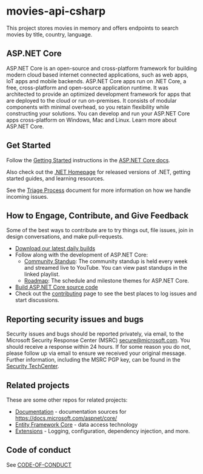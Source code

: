 # movies-api-csharp
This project stores movies in memory and offers endpoints to search movies by title, country, language.

## ASP.NET Core
ASP.NET Core is an open-source and cross-platform framework for building modern cloud based internet connected applications, such as web apps, IoT apps and mobile backends. ASP.NET Core apps run on .NET Core, a free, cross-platform and open-source application runtime. It was architected to provide an optimized development framework for apps that are deployed to the cloud or run on-premises. It consists of modular components with minimal overhead, so you retain flexibility while constructing your solutions. You can develop and run your ASP.NET Core apps cross-platform on Windows, Mac and Linux. Learn more about ASP.NET Core.

## Get Started

Follow the [Getting Started](https://docs.microsoft.com/aspnet/core/getting-started) instructions in the [ASP.NET Core docs](https://docs.microsoft.com/aspnet/index).

Also check out the [.NET Homepage](https://www.microsoft.com/net) for released versions of .NET, getting started guides, and learning resources.

See the [Triage Process](https://github.com/dotnet/aspnetcore/blob/master/docs/TriageProcess.md) document for more information on how we handle incoming issues.

## How to Engage, Contribute, and Give Feedback

Some of the best ways to contribute are to try things out, file issues, join in design conversations,
and make pull-requests.

* [Download our latest daily builds](./docs/DailyBuilds.md)
* Follow along with the development of ASP.NET Core:
    * [Community Standup](https://live.asp.net): The community standup is held every week and streamed live to YouTube. You can view past standups in the linked playlist.
    * [Roadmap](https://github.com/dotnet/aspnetcore/wiki/Roadmap): The schedule and milestone themes for ASP.NET Core.
* [Build ASP.NET Core source code](./docs/BuildFromSource.md)
* Check out the [contributing](CONTRIBUTING.md) page to see the best places to log issues and start discussions.

## Reporting security issues and bugs

Security issues and bugs should be reported privately, via email, to the Microsoft Security Response Center (MSRC)  secure@microsoft.com. You should receive a response within 24 hours. If for some reason you do not, please follow up via email to ensure we received your original message. Further information, including the MSRC PGP key, can be found in the [Security TechCenter](https://technet.microsoft.com/en-us/security/ff852094.aspx).

## Related projects

These are some other repos for related projects:

* [Documentation](https://github.com/aspnet/Docs) - documentation sources for https://docs.microsoft.com/aspnet/core/
* [Entity Framework Core](https://github.com/dotnet/efcore) - data access technology
* [Extensions](https://github.com/dotnet/extensions) - Logging, configuration, dependency injection, and more.

## Code of conduct

See [CODE-OF-CONDUCT](./CODE-OF-CONDUCT.md)
